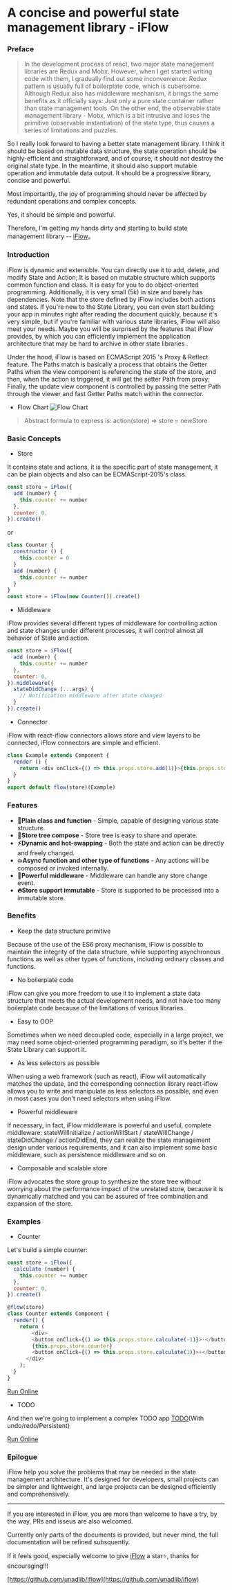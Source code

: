 # A concise and powerful state management library - iFlow

### Preface

> In the development process of react, two major state management libraries are Redux and Mobx. However, when I get started writing code with them, I gradually find out some inconvenience: Redux pattern is usually full of boilerplate code, which is cubersome. Although Redux also has middleware mechanism, it brings the same benefits as it officially says: Just only a pure state container rather than state management tools. On the other end, the observable state management library - Mobx, which is a bit intrusive and loses the primitive (observable instantiation) of the state type, thus causes a series of limitations and puzzles.

So I really look forward to having a better state management library. I think it should be based on mutable data structure, the state operation should be highly-efficient and straightforward, and of course, it should not destroy the original state type. In the meantime, it should also support mutable operation and immutable data output. It should be a progressive library, concise and powerful.

Most importantly, the joy of programming should never be affected by redundant operations and complex concepts.

Yes, it should be simple and powerful.

Therefore, I'm getting my hands dirty and starting to build state management library -- [iFlow](https://github.com/unadlib/iflow)。

### Introduction

iFlow is dynamic and extensible. You can directly use it to add, delete, and modify State and Action; It is based on mutable structure which supports common function and class. It is easy for you to do object-oriented programming. Additionally, it is very small (5k) in size and barely has dependencies. Note that the store defined by iFlow includes both actions and states. If you're new to the State Library, you can even start building your app in minutes right after reading the document quickly, because it's very simple, but if you're familiar with various state libraries, iFlow will also meet your needs. Maybe you will be surprised by the features that iFlow provides, by which you can efficiently implement the application architecture that may be hard to archive in other state libraries .

Under the hood, iFlow is based on ECMAScript 2015 's Proxy & Reflect feature. The Paths match is basically a process that obtains the Getter Paths when the view component is referencing the state of the store, and then, when the action is triggered, it will get the setter Path from proxy; Finally, the update view component is controlled by passing the setter Path through the viewer and fast Getter Paths match within the connector.

* Flow Chart
![Flow Chart](https://raw.githubusercontent.com/unadlib/iflow/master/assets/flowChart.png)

> Abstract formula to express is: action(store) => store = newStore

### Basic Concepts

* Store

It contains state and actions, it is the specific part of state management, it can be plain objects and also can be ECMAScript-2015's class.

```javascript
const store = iFlow({
  add (number) {
    this.counter += number
  },
  counter: 0,
}).create()
```

or

```javascript
class Counter {
  constructor () {
    this.counter = 0
  }
  add (number) {
    this.counter += number
  }
}
const store = iFlow(new Counter()).create()
```

* Middleware

iFlow provides several different types of middleware for controlling action and state changes under different processes, it will control almost all behavior of State and action.

```javascript
const store = iFlow({
  add (number) {
    this.counter += number
  },
  counter: 0,
}).middleware({
  stateDidChange (...args) {
    // Notification middleware after state changed
  }
}).create()
```

* Connector

iFlow with react-iflow connectors allows store and view layers to be connected, iFlow connectors are simple and efficient.

```javascript
class Example extends Component {
  render () {
    return <div onClick={() => this.props.store.add(1)}>{this.props.store.counter}</div>
  }
}
export default flow(store)(Example)
```

### Features
* **🎯Plain class and function** - Simple, capable of designing various state structure.
* **🏬Store tree compose** - Store tree is easy to share and operate.
* **⚡Dynamic and hot-swapping** - Both the state and action can be directly and freely changed.
* **💥Async function and other type of functions** - Any actions will be composed or invoked internally.
* **🚀Powerful middleware** - Middleware can handle any store change event.
* **🔥Store support immutable** - Store is supported to be processed into a immutable store.

### Benefits

* Keep the data structure primitive

Because of the use of the ES6 proxy mechanism, iFlow is possible to maintain the integrity of the data structure, while supporting asynchronous functions as well as other types of functions, including ordinary classes and functions.

* No boilerplate code

iFlow can give you more freedom to use it to implement a state data structure that meets the actual development needs, and not have too many boilerplate code because of the limitations of various libraries.

* Easy to OOP

Sometimes when we need decoupled code, especially in a large project, we may need some object-oriented programming paradigm, so it's better if the State Library can support it.

* As less selectors as possible

When using a web framework (such as react), iFlow will automatically matches the update, and the corresponding connection library react-iflow allows you to write and manipulate as less selectors as possible, and even in most cases you don't need selectors when using iFlow.

* Powerful middleware

If necessary, in fact, iFlow middleware is powerful and useful, complete middleware: stateWillInitialize / actionWillStart / stateWillChange / stateDidChange / actionDidEnd, they can realize the state management design under various requirements, and it can also implement some basic middleware, such as persistence middleware and so on.

* Composable and scalable store

iFlow advocates the store group to synthesize the store tree without worrying about the performance impact of the unrelated store, because it is dynamically matched and you can be assured of free combination and expansion of the store.

### Examples

* Counter

Let's build a simple counter:

```javascript
const store = iFlow({
  calculate (number) {
    this.counter += number
  },
  counter: 0,
}).create()

@flow(store)
class Counter extends Component {
  render() {
    return (
        <div>
        <button onClick={() => this.props.store.calculate(-1)}>-</button>
        {this.props.store.counter}
        <button onClick={() => this.props.store.calculate(1)}>+</button>
      </div>
    );
  }
}
```

[Run Online](https://jsfiddle.net/unadlib/03ukqj5L/)

* TODO

And then we're going to implement a complex TODO app [TODO](https://github.com/unadlib/iflow/tree/master/examples/todo)(With undo/redo/Persistent)

[Run Online](https://jsfiddle.net/unadlib/6wabhdqp/)

### Epilogue

iFlow help you solve the problems that may be needed in the state management architecture. It's designed for developers, small projects can be simpler and lightweight, and large projects can be designed efficiently and comprehensively.

---

If you are interested in iFlow, you are more than welcome to have a try, by the way, PRs and isseus are also welcomed.

Currently only parts of the documents is provided, but never mind, the full documentation will be refined subsquently.

If it feels good, especially welcome to give [iFlow](https://github.com/unadlib/iflow) a star⭐️, thanks for encouraging!!!

[https://github.com/unadlib/iflow](https://github.com/unadlib/iflow)
